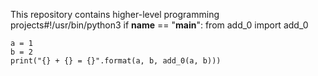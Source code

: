 This repository contains higher-level programming projects#!/usr/bin/python3
if __name__ == "__main__":
    from add_0 import add_0

    a = 1
    b = 2
    print("{} + {} = {}".format(a, b, add_0(a, b)))

